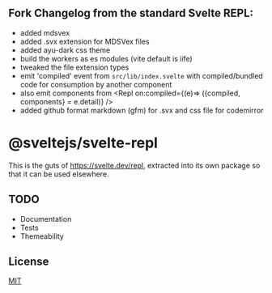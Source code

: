 ## Fork Changelog from the standard Svelte REPL:

- added mdsvex
- added .svx extension for MDSVex files
- added ayu-dark css theme
- build the workers as es modules (vite default is iife)
- tweaked the file extension types
- emit 'compiled' event from `src/lib/index.svelte` with compiled/bundled code for consumption by another component
- also emit components from <Repl on:compiled={(e)=> ({compiled, components} = e.detail)} />
- added github format markdown (gfm) for .svx and css file for codemirror

# @sveltejs/svelte-repl

This is the guts of https://svelte.dev/repl, extracted into its own package so that it can be used elsewhere.

## TODO

- Documentation
- Tests
- Themeability

## License

[MIT](LICENSE)
